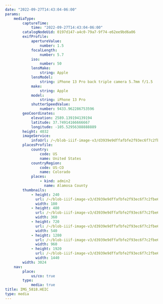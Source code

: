 ```yaml
---
date: "2022-09-27T14:43:04-06:00"
params:
    mediaType:
        captureTime:
            time: "2022-09-27T14:43:04-06:00"
        catalogNodeUid: 0197d147-a4c0-79a7-9f74-e62ee9bd6a06
        exifProfile:
            apertureValue:
                number: 1.5
            focalLength:
                number: 5.7
            iso:
                number: 50
            lensMake:
                string: Apple
            lensModel:
                string: iPhone 13 Pro back triple camera 5.7mm f/1.5
            make:
                string: Apple
            model:
                string: iPhone 13 Pro
            shutterSpeedValue:
                number: 9433.962286753596
        geoCoordinates:
            elevation: 2589.139194139194
            latitude: 37.74914166666667
            longitude: -105.52956388888889
        height: 4032
        imageService:
            infoUrl: /~/blob-iiif-image-v3/d3939e9dffafbfe2f93ec6f7c2fbe687b5141294e9e5e361b09d522acfa6688c/info.json
        placesProfile:
            country:
                code: US
                name: United States
            countryRegion:
                code: US-CO
                name: Colorado
            places:
                - kind: admin2
                  name: Alamosa County
        thumbnails:
            - height: 240
              url: /~/blob-iiif-image-v3/d3939e9dffafbfe2f93ec6f7c2fbe687b5141294e9e5e361b09d522acfa6688c/full/180%2C240/0/default.jpg
              width: 180
            - height: 480
              url: /~/blob-iiif-image-v3/d3939e9dffafbfe2f93ec6f7c2fbe687b5141294e9e5e361b09d522acfa6688c/full/360%2C480/0/default.jpg
              width: 360
            - height: 720
              url: /~/blob-iiif-image-v3/d3939e9dffafbfe2f93ec6f7c2fbe687b5141294e9e5e361b09d522acfa6688c/full/540%2C720/0/default.jpg
              width: 540
            - height: 1280
              url: /~/blob-iiif-image-v3/d3939e9dffafbfe2f93ec6f7c2fbe687b5141294e9e5e361b09d522acfa6688c/full/960%2C1280/0/default.jpg
              width: 960
            - height: 1920
              url: /~/blob-iiif-image-v3/d3939e9dffafbfe2f93ec6f7c2fbe687b5141294e9e5e361b09d522acfa6688c/full/1440%2C1920/0/default.jpg
              width: 1440
        width: 3024
    nav:
        place:
            us/co: true
        type:
            media: true
title: IMG_5818.HEIC
type: media
---
```

